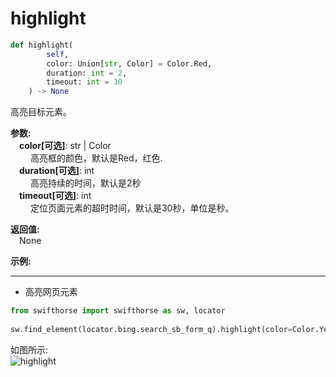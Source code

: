 # highlight
```python
def highlight(
        self,
        color: Union[str, Color] = Color.Red,
        duration: int = 2,        
        timeout: int = 30
    ) -> None
```  

高亮目标元素。

**参数:**  
    &emsp;**color[可选]**: str | Color  
        &emsp;&emsp; 高亮框的颜色，默认是Red，红色.  
    &emsp;**duration[可选]**: int  
        &emsp;&emsp; 高亮持续的时间，默认是2秒  
    &emsp;**timeout[可选]**: int  
        &emsp;&emsp; 定位页面元素的超时时间，默认是30秒，单位是秒。 

**返回值:**  
    &emsp;None

**示例:**
***
- 高亮网页元素  
```python
from swifthorse import swifthorse as sw, locator
    
sw.find_element(locator.bing.search_sb_form_q).highlight(color=Color.Yellow)
```

如图所示:  
![highlight](../../../img/highlight.png)